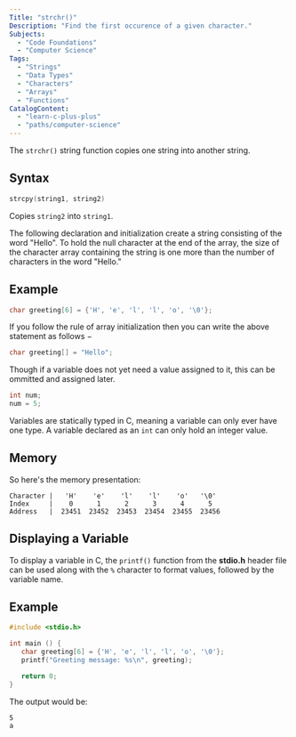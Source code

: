 ```yaml
---
Title: "strchr()"
Description: "Find the first occurence of a given character."
Subjects:
  - "Code Foundations"
  - "Computer Science"
Tags: 
  - "Strings"
  - "Data Types"
  - "Characters"
  - "Arrays"
  - "Functions"
CatalogContent:
  - "learn-c-plus-plus"
  - "paths/computer-science"
---
```


The `strchr()` string function copies one string into another string.

## Syntax

```c
strcpy(string1, string2)
```

Copies `string2` into `string1`.

The following declaration and initialization create a string consisting of the word "Hello". To hold the null character at the end of the array, the size of the character array containing the string is one more than the number of characters in the word "Hello."

## Example

```c
char greeting[6] = {'H', 'e', 'l', 'l', 'o', '\0'};
```

If you follow the rule of array initialization then you can write the above statement as follows −

```c
char greeting[] = "Hello";
```

Though if a variable does not yet need a value assigned to it, this can be ommitted and assigned later.

```c
int num;
num = 5;
```

Variables are statically typed in C, meaning a variable can only ever have one type. A variable declared as an `int` can only hold an integer value.

## Memory

So here's the memory presentation:

```shell
Character |   'H'    'e'    'l'    'l'    'o'   '\0'
Index     |    0      1      2      3      4      5
Address   |  23451  23452  23453  23454  23455  23456
```

## Displaying a Variable

To display a variable in C, the `printf()` function from the **stdio.h** header file can be used along with the `%` character to format values, followed by the variable name.

## Example

```c
#include <stdio.h>

int main () {
   char greeting[6] = {'H', 'e', 'l', 'l', 'o', '\0'};
   printf("Greeting message: %s\n", greeting);

   return 0;
}
```

The output would be:

```shell
5
a
```
